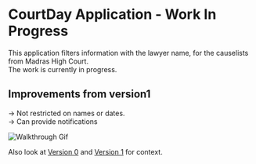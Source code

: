 # CourtDay Application - Work In Progress

This application filters information with the lawyer name, for the causelists from Madras High Court.\
The work is currently in progress.

## Improvements from version1
-> Not restricted on names or dates.\
-> Can provide notifications

![Walkthrough Gif](app/gifs/walkthrough.gif)



Also look at [Version 0](https://github.com/kirank215/courtv0) and [Version 1](https://github.com/kirank215/courtv1) for context.
